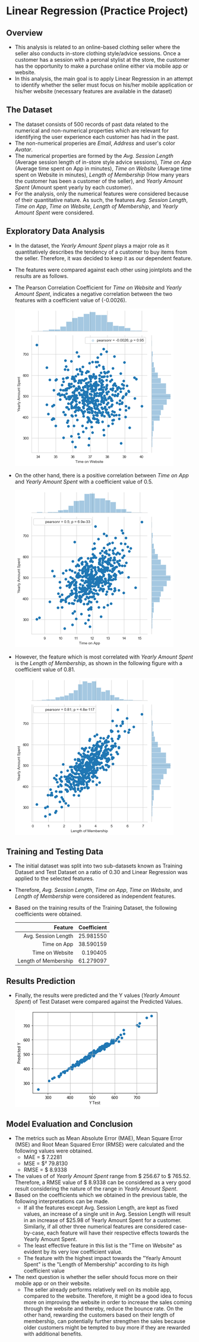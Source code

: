 # Linear Regression (Practice Project)

## Overview

* This analysis is related to an online-based clothing seller where the seller also conducts in-store clothing style/advice sessions. Once a customer has a session with a peronal stylist at the store, the customer has the opportunity to make a purchase online either via mobile app or website. 
* In this analysis, the main goal is to apply Linear Regression in an attempt to identify whether the seller must focus on his/her mobile application or his/her website (necessary features are available in the dataset)
  
## The Dataset

* The dataset consists of 500 records of past data related to the numerical and non-numerical properties which are relevant for identifying the user experience each customer has had in the past.
* The non-numerical properies are *Email*, *Address* and user's color *Avatar*.
* The numerical properties are formed by the *Avg. Session Length* (Average session length of in-store style advice sessions), *Time on App* (Average time spent on App in minutes), *Time on Website* (Average time spent on Website in minutes), *Length of Membership* (How many years the customer has been a customer of the seller), and *Yearly Amount Spent* (Amount spent yearly by each customer).
* For the analysis, only the numerical features were considered because of their quantitative nature. As such, the features *Avg. Session Length*, *Time on App*, *Time on Website*, *Length of Membership*, and *Yearly Amount Spent* were considered.

## Exploratory Data Analysis

* In the dataset, the *Yearly Amount Spent* plays a major role as it quantitatively describes the tendency of a customer to buy items from the seller. Therefore, it was decided to keep it as our dependent feature.
* The features were compared against each other using jointplots and the results are as follows.
* The Pearson Correlation Coefficient for *Time on Website* and *Yearly Amount Spent*, indicates a negative correlation between the two features with a coefficient value of (-0.0026).
  
  ![alt text](images/website_vs_amount.png "Time on Website vs Yearly Amount Spent")

* On the other hand, there is a positive correlation between *Time on App* and *Yearly Amount Spent* with a coefficient value of 0.5. 

  ![alt text](images/app_vs_amount.png "Time on App vs Yearly Amount Spent")

* However, the feature which is most correlated with *Yearly Amount Spent* is the *Length of Membership*, as shown in the following figure with a coefficient value of 0.81. 
  
  ![alt text](images/length_vs_amount.png "Length of Membership vs Yearly Amount Spent")

## Training and Testing Data

* The initial dataset was split into two sub-datasets known as Training Dataset and Test Dataset on a ratio of 0.30 and Linear Regression was applied to the selected features.
* Therefore, *Avg. Session Length*, *Time on App*, *Time on Website*, and *Length of Membership* were considered as independent features.
* Based on the training results of the Training Dataset, the following coefficients were obtained. 

    |              Feature | Coefficient |
    |---------------------:|------------:|
    |  Avg. Session Length |   25.981550 |
    |          Time on App |   38.590159 |
    |      Time on Website |    0.190405 |
    | Length of Membership |   61.279097 |


## Results Prediction

* Finally, the results were predicted and the Y values (*Yearly Amount Spent*) of Test Dataset were compared against the Predicted Values.

    ![alt text](images/predicted_vs_test.png "Y Test vs Predicted Y")

## Model Evaluation and Conclusion

* The metrics such as Mean Absolute Error (MAE), Mean Square Error (MSE) and Root Mean Squared Error (RMSE) were calculated and the following values were obtained. 
  * MAE = $ 7.2281
  * MSE = $² 79.8130
  * RMSE = $ 8.9338
* The values of of *Yearly Amount Spent* range from $ 256.67 to $ 765.52. Therefore, a RMSE value of $ 8.9338 can be considered as a very good result considering the nature of the range in *Yearly Amount Spent*.
* Based on the coefficients which we obtained in the previous table, the following interpretations can be made.
  * If all the features except Avg. Session Length, are kept as fixed values, an increase of a single unit in Avg. Session Length will result in an increase of $25.98 of Yearly Amount Spent for a customer. Similarly, if all other three numerical features are considered case-by-case, each feature will have their respective effects towards the Yearly Amount Spent.
  * The least effective feature in this list is the "Time on Website" as evident by its very low coefficient value.
  * The feature with the highest impact towards the "Yearly Amount Spent" is the "Length of Membership" according to its high coefficient value
* The next question is whether the seller should focus more on their mobile app or on their website.
  * The seller already performs relatively well on its mobile app, compared to the website. Therefore, it might be a good idea to focus more on improving the website in order to increase the sales coming through the website and thereby, reduce the bounce rate. On the other hand, rewarding the customers based on their length of membership, can potentially further strengthen the sales because older customers might be tempted to buy more if they are rewarded with additional benefits.